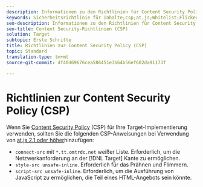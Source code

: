 ```yaml
---
description: Informationen zu den Richtlinien für Content Security Policy (CSP), die Sie bei Verwendung von Adobe Target "at.js 2.1"oder höher hinzufügen sollten.
keywords: Sicherheitsrichtlinie für Inhalte;csp;at.js;Whitelist;Flicker;Pre-hide;Pre-hide;Prehiding
seo-description: Informationen zu den Richtlinien für Content Security Policy (CSP), die Sie bei Verwendung von Adobe Target "at.js 2.1"oder höher hinzufügen sollten.
seo-title: Content Security-Richtlinien (CSP)
solution: Target
subtopic: Erste Schritte
title: Richtlinien zur Content Security Policy (CSP)
topic: Standard
translation-type: tm+mt
source-git-commit: df40d69676cea586451e3b64b56ef602da91173f

---
```



# Richtlinien zur Content Security Policy (CSP)

Wenn Sie [Content Security Policy](https://en.wikipedia.org/wiki/Content_Security_Policy) (CSP) für Ihre Target-Implementierung verwenden, sollten Sie die folgenden CSP-Anweisungen bei Verwendung von [at.js 2.1 oder höher](/help/c-implementing-target/c-implementing-target-for-client-side-web/target-atjs-versions.md)hinzufügen:

* `connect-src` mit `*.tt.omtrdc.net` weißer Liste. Erforderlich, um die Netzwerkanforderung an der [!DNL Target] Kante zu ermöglichen.
* `style-src unsafe-inline`. Erforderlich für das Prähnen und Flimmern.
* `script-src unsafe-inline`.  Erforderlich, um die Ausführung von JavaScript zu ermöglichen, die Teil eines HTML-Angebots sein könnte.
